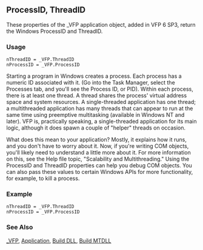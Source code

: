 ## ProcessID, ThreadID

These properties of the _VFP application object, added in VFP 6 SP3, return the Windows ProcessID and ThreadID.

### Usage

```foxpro
nThreadID = _VFP.ThreadID
nProcessID = _VFP.ProcessID
```

Starting a program in Windows creates a process. Each process has a numeric ID associated with it. (Go into the Task Manager, select the Processes tab, and you'll see the Process ID, or PID). Within each process, there is at least one thread. A thread shares the process' virtual address space and system resources. A single-threaded application has one thread; a multithreaded application has many threads that can appear to run at the same time using preemptive multitasking (available in Windows NT and later). VFP is, practically speaking, a single-threaded application for its main logic, although it does spawn a couple of "helper" threads on occasion.

What does this mean to your application? Mostly, it explains how it runs, and you don't have to worry about it. Now, if you're writing COM objects, you'll likely need to understand a little more about it. For more information on this, see the Help file topic, "Scalability and Multithreading." Using the ProcessID and ThreadID properties can help you debug COM objects. You can also pass these values to certain Windows APIs for more functionality, for example, to kill a process.

### Example

```foxpro
nThreadID = _VFP.ThreadID
nProcessID = _VFP.ProcessID
```
### See Also

[_VFP](s4g683.md), [Application](s4g683.md), [Build DLL](s4g223.md), [Build MTDLL](s4g223.md)